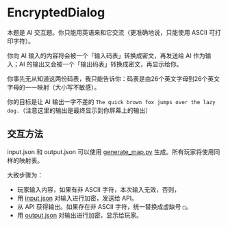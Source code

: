# EncryptedDialog

本题是 AI 交互题。你只能用英语来和它交流（更准确地说，只能使用 ASCII 可打印字符）。

你向 AI 输入的内容将会被一个「输入码表」转换成密文，再发送给 AI 作为输入；AI 的输出又会被一个「输出码表」转换成密文，再显示给你。

你事先无从知道这两份码表，我只能告诉你：码表是由26个英文字母到26个英文字母的一一映射（大小写不敏感）。

你的目标是让 AI 输出一字不差的 `The quick brown fox jumps over the lazy dog.`（注意这里的输出是最终显示到你屏幕上的输出）

## 交互方法

input.json 和 output.json 可以使用 [generate_map.py](generate_map.py) 生成。所有玩家将使用同样的映射表。

大致步骤为：

- 玩家输入内容，如果有非 ASCII 字符，本次输入无效，否则，
- 用 [input.json](input.json) 对输入进行加密，发送给 API。
- 从 API 获得输出。如果存在非 ASCII 字符，统一替换成虚缺号 `□`。
- 用 [output.json](output.json) 对输出进行加密，显示给玩家。
